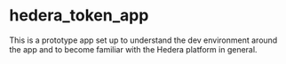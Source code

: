 # hedera_token_app
This is a prototype app set up to understand the dev environment around the app and to become familiar with the Hedera platform in general.
